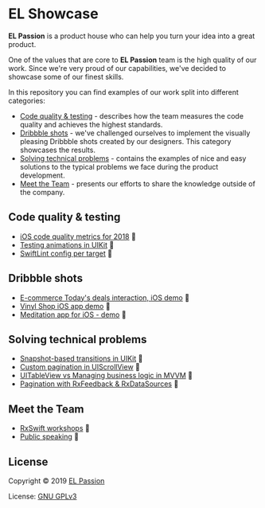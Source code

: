 # EL Showcase

**EL Passion** is a product house who can help you turn your idea into a great product. 

One of the values that are core to **EL Passion** team is the high quality of our work. Since we're very proud of our capabilities, we've decided to showcase some of our finest skills. 

In this repository you can find examples of our work split into different categories:

* [Code quality & testing](#code-quality--testing) - describes how the team measures the code quality and achieves the highest standards.
* [Dribbble shots](#dribbble-shots) - we've challenged ourselves to implement the visually pleasing Dribbble shots created by our designers. This category showcases the results.
* [Solving technical problems](#solving-technical-problems) - contains the examples of nice and easy solutions to the typical problems we face during the product development.
* [Meet the Team](#meet-the-team) - presents our efforts to share the knowledge outside of the company. 

## Code quality & testing

- [iOS code quality metrics for 2018](content/iOS-code-quality-2018) 
- [Testing animations in UIKit](content/testing-UIKit-animations) 
- [SwiftLint config per target](content/SwiftLint-config-per-target) 

## Dribbble shots

- [E-commerce Today's deals interaction, iOS demo](content/ecommerce-ios-demo) 
- [Vinyl Shop iOS app demo](content/VinylShop-ios-demo) 
- [Meditation app for iOS - demo](content/meditation-ios-demo) 

## Solving technical problems

- [Snapshot-based transitions in UIKit](content/UIKit-snaphot-transitions) 
- [Custom pagination in UIScrollView](content/UIScrollView-custom-pagination) 
- [UITableView vs Managing business logic in MVVM](content/UITableView-separating-business-logic-in-MVVM) 
- [Pagination with RxFeedback & RxDataSources](content/RxFeedback-pagination) 

## Meet the Team

- [RxSwift workshops](content/RxSwift-workshops) 
- [Public speaking](content/public-speaking) 

## License

Copyright © 2019 [EL Passion](https://www.elpassion.com)

License: [GNU GPLv3](LICENSE)
